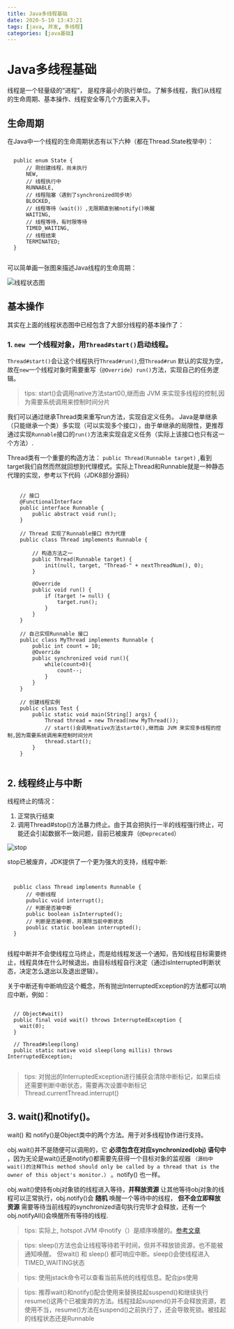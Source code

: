 ```yaml
---
title: Java多线程基础
date: 2020-5-10 13:43:21
tags: [java, 并发, 多线程]
categories: [java基础]
---
```


# Java多线程基础    

线程是一个轻量级的“进程”， 是程序最小的执行单位。了解多线程，我们从线程的生命周期、基本操作、线程安全等几个方面来入手。   


## 生命周期
在Java中一个线程的生命周期状态有以下六种（都在Thread.State枚举中）：  

```

  public enum State {
      // 刚创建线程，尚未执行
      NEW,
      // 线程执行中
      RUNNABLE,
      // 线程阻塞（遇到了synchronized同步块）
      BLOCKED,
      // 线程等待（wait()）,无限期直到被notify()唤醒
      WAITING,
      // 线程等待，有时限等待
      TIMED_WAITING,
      // 线程结束
      TERMINATED;
  }


```



可以简单画一张图来描述Java线程的生命周期：     

![线程状态图](https://gitee.com/lyfZhixing/draw/raw/master/multi-Thread/png/线程状态图.png)  


## 基本操作  

其实在上面的线程状态图中已经包含了大部分线程的基本操作了：   

### 1. `new `一个线程对象，用`Thread#start()`启动线程。   

`Thread#start()`会让这个线程执行`Thread#run()`,但`Thread#run` 默认的实现为空，故在`new`一个线程对象时需要重写（`@Override`）`run()`方法，实现自己的任务逻辑。

> tips: start()会调用native方法start0(),继而由 JVM 来实现多线程的控制,因为需要系统调用来控制时间分片


我们可以通过继承Thread类来重写run方法，实现自定义任务。
Java是单继承（只能继承一个类）多实现（可以实现多个接口），由于单继承的局限性，更推荐通过实现`Runnable`接口的`run()`方法来实现自定义任务（实际上该接口也只有这一个方法）.   

Thread类有一个重要的构造方法： `public Thread(Runnable target)` ,看到target我们自然而然就回想到代理模式。实际上Thread和Runnable就是一种静态代理的实现，参考以下代码（JDK8部分源码）   

```

    // 接口
    @FunctionalInterface
    public interface Runnable {
        public abstract void run();
    }

    // Thread 实现了Runnable接口 作为代理
    public class Thread implements Runnable {

        // 构造方法之一
        public Thread(Runnable target) {
            init(null, target, "Thread-" + nextThreadNum(), 0);
        }

        @Override
        public void run() {
            if (target != null) {
                target.run();
            }
        }
    }

    // 自己实现Runnable 接口
    public class MyThread implements Runnable {
        public int count = 10;
        @Override
        public synchronized void run(){
            while(count>0){
                count--;
            }
        }
    }

    // 创建线程实例
    public class Test {
        public static void main(String[] args) {
            Thread thread = new Thread(new MyThread());
            // start()会调用native方法start0(),继而由 JVM 来实现多线程的控制,因为需要系统调用来控制时间分片
            thread.start();
        }
    }


```    


## 2. 线程终止与中断  

线程终止的情况：  
1. 正常执行结束   
2. 调用Thread#stop()方法暴力终止。由于其会把执行一半的线程强行终止，可能还会引起数据不一致问题，目前已被废弃（`@Deprecated`）     

![stop](https://gitee.com/lyfZhixing/draw/raw/master/multi-Thread/png/stop.png)   

stop已被废弃，JDK提供了一个更为强大的支持，线程中断:
```   


  public class Thread implements Runnable {
      // 中断线程
      pubulic void interrupt();     
      // 判断是否被中断  
      public boolean isInterrupted();
      // 判断是否被中断，并清除当前中断状态
      poublic static boolean interrupted();
  }


```    

线程中断并不会使线程立马终止，而是给线程发送一个通知，告知线程目标需要终止，线程具体在什么时候退出，由目标线程自行决定（通过isInterrupted判断状态，决定怎么退出以及退出逻辑）。  

关于中断还有中断响应这个概念，所有抛出InterruptedException的方法都可以响应中断，例如：  

```   

  // Object#wait()
  public final void wait() throws InterruptedException {
    wait(0);
  }

  // Thread#sleep(long)
  public static native void sleep(long millis) throws InterruptedException;   


```    


> tips: 对抛出的InterruptedException进行捕获会清除中断标记，如果后续还需要判断中断状态，需要再次设置中断标记Thread.currentThread.interrupt()   


## 3. wait()和notify()。    

wait() 和 notify()是Object类中的两个方法。用于对多线程协作进行支持。    

obj.wait()并不是随便可以调用的，它 **必须包含在对应synchronized(obj) 语句中** ，因为无论是wait()还是notify()都需要先获得一个目标对象的监视器 `（源码中wait()的注释This method should only be called by a thread that is the owner of this object's monitor.）` 。notify() 也一样。  

obj.wait()使持有obj对象锁的线程进入等待，**并释放资源** 让其他等待obj对象的线程可以正常执行，obj.notify()会 **随机** 唤醒一个等待中的线程， **但不会立即释放资源** 需要等待当前线程的synchronized语句执行完毕才会释放，还有一个obj.notifyAll()会唤醒所有等待的线程.

> tips: 实际上, hotspot JVM 中notify（）是顺序唤醒的。[参考文章](https://www.jianshu.com/p/99f73827c616)   

>tips: sleep()方法也会让线程等待若干时间，但并不释放锁资源，也不能被通知唤醒。  但wait() 和 sleep() 都可响应中断。sleep()会使线程进入TIMED_WAITING状态  

>tips: 使用jstack命令可以查看当前系统的线程信息。配合jps使用   

>tips: 推荐wait()和notify()配合使用来替换挂起suspend()和继续执行resume()这两个已被废弃的方法。线程挂起suspend()并不会释放资源，若使用不当，resume()方法在suspend()之前执行了，还会导致死锁。被挂起的线程状态还是Runnable
